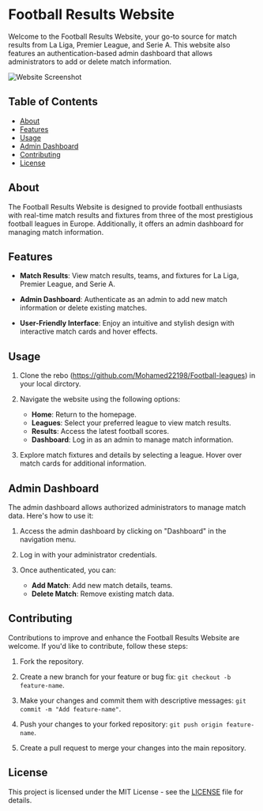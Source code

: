 # Football Results Website

Welcome to the Football Results Website, your go-to source for match results from La Liga, Premier League, and Serie A. This website also features an authentication-based admin dashboard that allows administrators to add or delete match information.

![Website Screenshot](screenshot.png)

## Table of Contents

- [About](#about)
- [Features](#features)
- [Usage](#usage)
- [Admin Dashboard](#admin-dashboard)
- [Contributing](#contributing)
- [License](#license)

## About

The Football Results Website is designed to provide football enthusiasts with real-time match results and fixtures from three of the most prestigious football leagues in Europe. Additionally, it offers an admin dashboard for managing match information.

## Features

- **Match Results**: View match results, teams, and fixtures for La Liga, Premier League, and Serie A.

- **Admin Dashboard**: Authenticate as an admin to add new match information or delete existing matches.

- **User-Friendly Interface**: Enjoy an intuitive and stylish design with interactive match cards and hover effects.

## Usage

1. Clone the rebo (https://github.com/Mohamed22198/Football-leagues) in your local dirctory.

2. Navigate the website using the following options:

   - **Home**: Return to the homepage.
   - **Leagues**: Select your preferred league to view match results.
   - **Results**: Access the latest football scores.
   - **Dashboard**: Log in as an admin to manage match information.

3. Explore match fixtures and details by selecting a league. Hover over match cards for additional information.


## Admin Dashboard

The admin dashboard allows authorized administrators to manage match data. Here's how to use it:

1. Access the admin dashboard by clicking on "Dashboard" in the navigation menu.

2. Log in with your administrator credentials.

3. Once authenticated, you can:
   - **Add Match**: Add new match details, teams.
   - **Delete Match**: Remove existing match data.

## Contributing

Contributions to improve and enhance the Football Results Website are welcome. If you'd like to contribute, follow these steps:

1. Fork the repository.

2. Create a new branch for your feature or bug fix: `git checkout -b feature-name`.

3. Make your changes and commit them with descriptive messages: `git commit -m "Add feature-name"`.

4. Push your changes to your forked repository: `git push origin feature-name`.

5. Create a pull request to merge your changes into the main repository.

## License

This project is licensed under the MIT License - see the [LICENSE](LICENSE) file for details.
